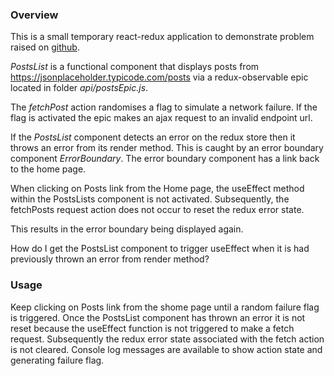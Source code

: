 ### Overview

This is a small temporary react-redux application to demonstrate problem raised on [github](https://github.com/facebook/react/issues/17219).

_PostsList_ is a functional component that displays posts from  https://jsonplaceholder.typicode.com/posts via a redux-observable epic located in folder _api/postsEpic.js_.

The _fetchPost_ action randomises a flag to simulate a network failure. If the flag is activated the epic makes an ajax request to an invalid endpoint url.

If the _PostsList_ component detects an error on the redux store then it throws an error from its render method.
This is caught by an error boundary component _ErrorBoundary_. The error boundary component has a link back to the home page.

When clicking on Posts link from the Home page, the useEffect method within the PostsLists component is not activated. Subsequently, the fetchPosts request action does not occur to reset the redux error state.

This results in the error boundary being displayed again.

How do I get the PostsList component to trigger useEffect when it is had previously thrown an error from render method?

### Usage

Keep clicking on Posts link from the shome page until a random failure flag is triggered. Once the PostsList component has thrown an error it is not reset because the useEffect function is not triggered to make a fetch request. Subsequently the redux error state associated with the fetch action is not cleared. Console log messages are available to show action state and generating failure flag.